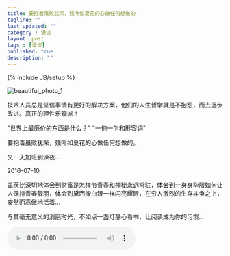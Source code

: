 ```yaml
---
title: 要抱着虽败犹荣，残叶如夏花的心做任何想做的
tagline: ""
last_updated: ""
category : 漫谈
layout: post
tags : [漫谈]
published: true
description: ""
---
```

{% include JB/setup %}

![beautiful_photo_1](http://rustic.img-cn-qingdao.aliyuncs.com/beautifulPhoto/content35829.jpg@888w)  

技术人员总是坚信事情有更好的解决方案，他们的人生哲学就是不抱怨，而去逐步改进。真正的理性乐观派！  

"世界上最廉价的东西是什么？"  "一惊一乍和形容词"  

要抱着虽败犹荣，残叶如夏花的心做任何想做的。  

又一天加班到深夜...  

2016-07-10  

盖茨比深切地体会到财富是怎样令青春和神秘永远常驻，体会到一身身华服如何让人保持青春靓丽，体会到黛西像白银一样闪亮耀眼，在穷人激烈的生存斗争之上，安然而高傲地活着...  

与其毫无意义的消磨时光，不如点一盏灯静心看书，让阅读成为你的习惯...  

<audio src="http://rustic.oss-cn-qingdao.aliyuncs.com/music/Eagles_Doolin_Dalton.mp3" controls="controls">
Your browser does not support the audio tag.
</audio>  
<!-- <embed src="http://rustic.oss-cn-qingdao.aliyuncs.com/music/Eagles_Doolin_Dalton.mp3" autostart=true hidden=true loop=true> -->

<bgsound src="http://rustic.oss-cn-qingdao.aliyuncs.com/music/Eagles_Doolin_Dalton.mp3">

<!-- ![beautiful_photo_2](http://rustic.img-cn-qingdao.aliyuncs.com/beautifulPhoto/content22545.jpg@888w)   -->
